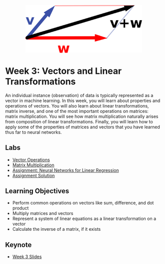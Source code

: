 <div align="center">

<img src="../images/vectors-linear-transformations.png" width="375" alt="Linear Algebra for ML">

</div>

# Week 3: Vectors and Linear Transformations

An individual instance (observation) of data is typically represented as a vector in machine learning. In this week, you will learn about properties and operations of vectors. You will also learn about linear transformations, matrix inverse, and one of the most important operations on matrices: matrix multiplication. You will see how matrix multiplication naturally arises from composition of linear transformations. Finally, you will learn how to apply some of the properties of matrices and vectors that you have learned thus far to neural networks.

## Labs

- [Vector Operations](./notebooks/lab1_w3_vector_operations.ipynb)
- [Matrix Multiplication](./notebooks/lab2_w3_matrix_multiplication.ipynb)
- [Assignment: Neural Networks for Linear Regression](./notebooks/lab3_w3_assignment.ipynb)
- [Assignment Solution](./notebooks/solution/lab3_w3_assignment_solved.ipynb)

## Learning Objectives

- Perform common operations on vectors like sum, difference, and dot product
- Multiply matrices and vectors
- Represent a system of linear equations as a linear transformation on a vector
- Calculate the inverse of a matrix, if it exists

## Keynote

- [Week 3 Slides](./slides/Week3-Linear-Algebra-Keynote.pdf)
